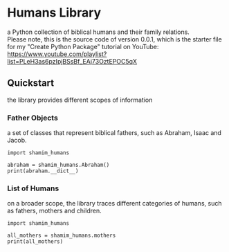 # Humans Library
a Python collection of biblical humans and their family relations.
<br>
Please note, this is the source code of version 0.0.1, which is the starter file for my "Create Python Package" tutorial on YouTube:
<br>
https://www.youtube.com/playlist?list=PLeH3as6pzIpjBSsBf_EAj73OztEPOC5qX

## Quickstart
the library provides different scopes of information

### Father Objects
a set of classes that represent biblical fathers, such as Abraham, Isaac and Jacob.

```
import shamim_humans

abraham = shamim_humans.Abraham()
print(abraham.__dict__)
```
### List of Humans
on a broader scope, the library traces different categories of humans, such as fathers, mothers and children.
```
import shamim_humans

all_mothers = shamim_humans.mothers
print(all_mothers)
```
